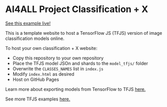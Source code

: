 # AI4ALL Project Classification + X

[See this example live!](https://github.com/shadowninjazx/tfjs-classification-web)

This is a template website to host a TensorFlow JS (TFJS) version of image classification models online. 

To host your own classification + X website:
- Copy this repository to your own repository
- Place the TFJS model JSOn and shards to the `model_tfjs/` folder
- Overwrite the `CLASSES_NAMES` list in `index.js`
- Modify `index.html` as desired
- Host on GitHub Pages

Learn more about exporting models from TensorFlow to TFJS [here.](https://www.tensorflow.org/js/tutorials/conversion/import_keras)

See more TFJS examples [here.](https://github.com/tensorflow/tfjs-examples)